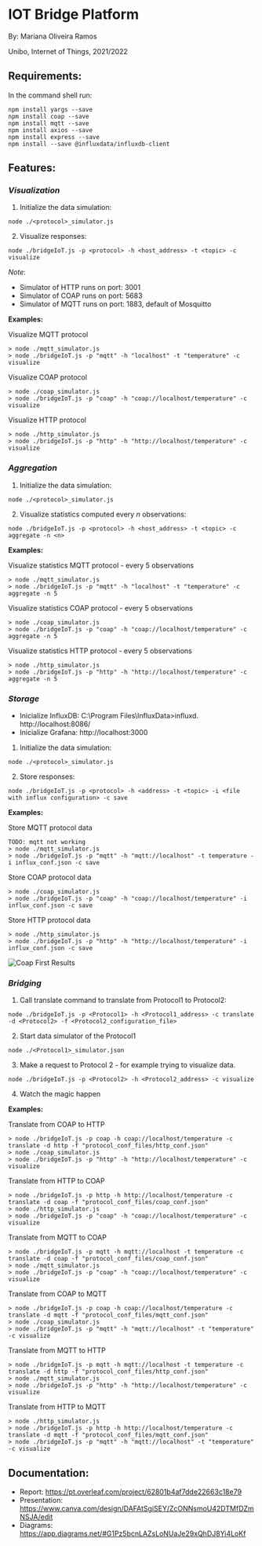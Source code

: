 # IOT Bridge Platform
By: Mariana Oliveira Ramos

Unibo, Internet of Things, 2021/2022

## Requirements:
In the command shell run: 
```
npm install yargs --save 
npm install coap --save 
npm install mqtt --save
npm install axios --save
npm install express --save
npm install --save @influxdata/influxdb-client
```
## Features:


### *Visualization*

1. Initialize the data simulation:
```
node ./<protocol>_simulator.js
```
2. Visualize responses:
```
node ./bridgeIoT.js -p <protocol> -h <host_address> -t <topic> -c visualize
```

*Note*: 

- Simulator of HTTP runs on port: 3001
- Simulator of COAP runs on port: 5683
- Simulator of MQTT runs on port: 1883, default of Mosquitto

**Examples:**

Visualize MQTT protocol
```
> node ./mqtt_simulator.js
> node ./bridgeIoT.js -p "mqtt" -h "localhost" -t "temperature" -c visualize
```
Visualize COAP protocol
```
> node ./coap_simulator.js
> node ./bridgeIoT.js -p "coap" -h "coap://localhost/temperature" -c visualize
```
Visualize HTTP protocol
```
> node ./http_simulator.js
> node ./bridgeIoT.js -p "http" -h "http://localhost/temperature" -c visualize
```
### *Aggregation*

1. Initialize the data simulation:
```
node ./<protocol>_simulator.js
```
2. Visualize statistics computed every *n* observations:
```
node ./bridgeIoT.js -p <protocol> -h <host_address> -t <topic> -c aggregate -n <n>
```
**Examples:**

Visualize statistics MQTT protocol - every 5 observations
```
> node ./mqtt_simulator.js
> node ./bridgeIoT.js -p "mqtt" -h "localhost" -t "temperature" -c aggregate -n 5
```
Visualize statistics COAP protocol - every 5 observations
```
> node ./coap_simulator.js
> node ./bridgeIoT.js -p "coap" -h "coap://localhost/temperature" -c aggregate -n 5
```
Visualize statistics HTTP protocol - every 5 observations
```
> node ./http_simulator.js
> node ./bridgeIoT.js -p "http" -h "http://localhost/temperature" -c aggregate -n 5
```

### *Storage*

- Inicialize InfluxDB: C:\Program Files\InfluxData>influxd. http://localhost:8086/
- Inicialize Grafana: http://localhost:3000 

1. Initialize the data simulation:
```
node ./<protocol>_simulator.js
```
2. Store responses:
```
node ./bridgeIoT.js -p <protocol> -h <address> -t <topic> -i <file with influx configuration> -c save
```

**Examples:**

Store MQTT protocol data
```
TODO: mqtt not working
> node ./mqtt_simulator.js
> node ./bridgeIoT.js -p "mqtt" -h "mqtt://localhost" -t temperature -i influx_conf.json -c save
```
Store COAP protocol data
```
> node ./coap_simulator.js
> node ./bridgeIoT.js -p "coap" -h "coap://localhost/temperature" -i influx_conf.json -c save
```
Store HTTP protocol data
```
> node ./http_simulator.js
> node ./bridgeIoT.js -p "http" -h "http://localhost/temperature" -i influx_conf.json -c save
```

![Coap First Results](C:\Users\Utilizador\Desktop\4ano\iot\Iot_bridge\img\coap_first.png)

### *Bridging*

1. Call translate command to translate from Protocol1 to Protocol2:
```
node ./bridgeIoT.js -p <Protocol1> -h <Protocol1_address> -c translate -d <Protocol2> -f <Protocol2_configuration_file>
```
2. Start data simulator of the Protocol1
```
node ./<Protocol1>_simulator.json 
```
3. Make a request to Protocol 2 - for example trying to visualize data.
```
node ./bridgeIoT.js -p <Protocol2> -h <Protocol2_address> -c visualize
```
4. Watch the magic happen

**Examples:**

Translate from COAP to HTTP
```
> node ./bridgeIoT.js -p coap -h coap://localhost/temperature -c translate -d http -f "protocol_conf_files/http_conf.json"
> node ./coap_simulator.js 
> node ./bridgeIoT.js -p "http" -h "http://localhost/temperature" -c visualize
```
Translate from HTTP to COAP
```
> node ./bridgeIoT.js -p http -h http://localhost/temperature -c translate -d coap -f "protocol_conf_files/coap_conf.json"
> node ./http_simulator.js 
> node ./bridgeIoT.js -p "coap" -h "coap://localhost/temperature" -c visualize
```
Translate from MQTT to COAP
```
> node ./bridgeIoT.js -p mqtt -h mqtt://localhost -t temperature -c translate -d coap -f "protocol_conf_files/coap_conf.json"
> node ./mqtt_simulator.js 
> node ./bridgeIoT.js -p "coap" -h "coap://localhost/temperature" -c visualize
```
Translate from COAP to MQTT
```
> node ./bridgeIoT.js -p coap -h coap://localhost/temperature -c translate -d mqtt -f "protocol_conf_files/mqtt_conf.json"
> node ./coap_simulator.js
> node ./bridgeIoT.js -p "mqtt" -h "mqtt://localhost" -t "temperature" -c visualize
```
Translate from MQTT to HTTP
```
> node ./bridgeIoT.js -p mqtt -h mqtt://localhost -t temperature -c translate -d http -f "protocol_conf_files/http_conf.json"
> node ./mqtt_simulator.js
> node ./bridgeIoT.js -p "http" -h "http://localhost/temperature" -c visualize
```
Translate from HTTP to MQTT
```
> node ./http_simulator.js
> node ./bridgeIoT.js -p http -h http://localhost/temperature -c translate -d mqtt -f "protocol_conf_files/mqtt_conf.json"
> node ./bridgeIoT.js -p "mqtt" -h "mqtt://localhost" -t "temperature" -c visualize
```

## Documentation:

- Report: https://pt.overleaf.com/project/62801b4af7dde22663c18e79
- Presentation: https://www.canva.com/design/DAFAtSgiSEY/ZcONNsmoU42DTMfDZmNSJA/edit
- Diagrams: https://app.diagrams.net/#G1Pz5bcnLAZsLoNUaJe29xQhDJ8Yi4LoKf